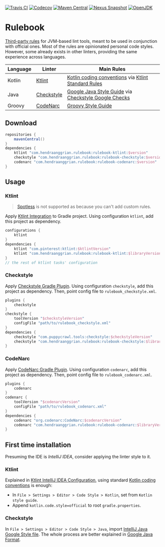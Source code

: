 [![Travis CI](https://img.shields.io/travis/com/hendraanggrian/rulebook)](https://travis-ci.com/github/hendraanggrian/rulebook/)
[![Codecov](https://img.shields.io/codecov/c/github/hendraanggrian/rulebook)](https://codecov.io/gh/hendraanggrian/rulebook/)
[![Maven Central](https://img.shields.io/maven-central/v/com.hendraanggrian.rulebook/rulebook-ktlint)](https://repo1.maven.org/maven2/com/hendraanggrian/rulebook/rulebook-ktlint/)
[![Nexus Snapshot](https://img.shields.io/nexus/s/com.hendraanggrian.rulebook/rulebook-ktlint?server=https%3A%2F%2Fs01.oss.sonatype.org)](https://s01.oss.sonatype.org/content/repositories/snapshots/com/hendraanggrian/rulebook/rulebook-ktlint/)
[![OpenJDK](https://img.shields.io/badge/jdk-1.8%2B-informational)](https://openjdk.java.net/projects/jdk8/)

# Rulebook

[Third-party rules](https://github.com/hendraanggrian/rulebook/wiki/) for
JVM-based lint tools, meant to be used in  conjunction with official ones. Most
of the rules are opinionated personal code styles. However, some already exists
in other linters, providing the same experience across languages.

| Language | Linter | Main Rules |
| --- | --- | --- |
| Kotlin | [Ktlint](https://pinterest.github.io/ktlint/) | [Kotlin coding conventions] via [Ktlint Standard Rules](https://pinterest.github.io/ktlint/0.49.1/rules/standard/) |
| Java | [Checkstyle](https://checkstyle.org/) | [Google Java Style Guide](https://google.github.io/styleguide/javaguide.html) via [Checkstyle Google Checks](https://checkstyle.sourceforge.io/google_style.html) |
| Groovy | [CodeNarc](https://codenarc.org/) | [Groovy Style Guide](https://groovy-lang.org/style-guide.html) |

## Download

```gradle
repositories {
    mavenCentral()
}
dependencies {
    ktlint "com.hendraanggrian.rulebook:rulebook-ktlint:$version"
    checkstyle "com.hendraanggrian.rulebook:rulebook-checkstyle:$version"
    codenarc "com.hendraanggrian.rulebook:rulebook-codenarc:$version"
}
```

## Usage

### Ktlint

> [Spotless](https://github.com/diffplug/spotless/) is not supported as because
  you can't add custom rules.

Apply [Ktlint Integration](https://pinterest.github.io/ktlint/0.49.1/install/integrations/#custom-gradle-integration)
to Gradle project. Using configuration `ktlint`, add this project as dependency.

```gradle
configurations {
    ktlint
}
dependencies {
    ktlint "com.pinterest:ktlint:$ktlintVersion"
    ktlint "com.hendraanggrian.rulebook:rulebook-ktlint:$libraryVersion"
}
// the rest of ktlint tasks' configuration
```

### Checkstyle

Apply [Checkstyle Gradle Plugin](https://docs.gradle.org/current/userguide/checkstyle_plugin.html).
Using configuration `checkstyle`, add this project as dependency. Then, point
config file to `rulebook_checkstyle.xml`.

```gradle
plugins {
    checkstyle
}
checkstyle {
    toolVersion "$checkstyleVersion"
    configFile "path/to/rulebook_checkstyle.xml"
}
dependencies {
    checkstyle "com.puppycrawl.tools:checkstyle:$checkstyleVersion"
    checkstyle "com.hendraanggrian.rulebook:rulebook-checkstyle:$libraryVersion"
}
```

### CodeNarc

Apply [CodeNarc Gradle Plugin](https://docs.gradle.org/current/userguide/codenarc_plugin.html).
Using configuration `codenarc`, add this project as dependency. Then, point
config file to `rulebook_codenarc.xml`.

```gradle
plugins {
    codenarc
}
codenarc {
    toolVersion "$codenarcVersion"
    configFile "path/to/rulebook_codenarc.xml"
}
dependencies {
    codenarc "org.codenarc:CodeNarc:$codenarcVersion"
    codenarc "com.hendraanggrian.rulebook:rulebook-codenarc:$libraryVersion"
}
```

## First time installation

Presuming the IDE is *IntelliJ IDEA*, consider applying the linter style to it.

### Ktlint

Explained in [Ktlint IntelliJ IDEA Configuration](https://pinterest.github.io/ktlint/0.49.1/rules/configuration-intellij-idea/),
using standard [Kotlin coding conventions] is enough:

- In `File > Settings > Editor > Code Style > Kotlin`, set from
  `Kotlin style guide`.
- Append `kotlin.code.style=official` to root `gradle.properties`.

[Kotlin coding conventions]: https://kotlinlang.org/docs/coding-conventions.html

### Checkstyle

In `File > Settings > Editor > Code Style > Java`, import
[IntelliJ Java Google Style file](https://raw.githubusercontent.com/google/styleguide/gh-pages/intellij-java-google-style.xml).
The whole process are better explained in [Google Java Format](https://github.com/google/google-java-format/).
